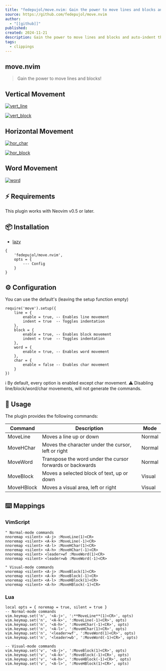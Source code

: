 ```yaml
---
title: "fedepujol/move.nvim: Gain the power to move lines and blocks and auto-indent them!"
source: https://github.com/fedepujol/move.nvim
author:
  - "[[github]]"
published: 
created: 2024-11-21
description: Gain the power to move lines and blocks and auto-indent them! - fedepujol/move.nvim
tags:
  - clippings
---
```

## move.nvim

> Gain the power to move lines and blocks!

## Vertical Movement

[![vert_line](https://user-images.githubusercontent.com/26419570/214643592-9c7ae7bf-c26f-4698-986b-883c2b7a1206.gif)](https://user-images.githubusercontent.com/26419570/214643592-9c7ae7bf-c26f-4698-986b-883c2b7a1206.gif)

[![vert_block](https://user-images.githubusercontent.com/26419570/214643489-07ed1aa3-354c-457c-81c2-466bf84b2332.gif)](https://user-images.githubusercontent.com/26419570/214643489-07ed1aa3-354c-457c-81c2-466bf84b2332.gif)

## Horizontal Movement

[![hor_char](https://user-images.githubusercontent.com/26419570/214643419-461da2ce-bd98-4946-99a3-b063300d438c.gif)](https://user-images.githubusercontent.com/26419570/214643419-461da2ce-bd98-4946-99a3-b063300d438c.gif)

[![hor_block](https://user-images.githubusercontent.com/26419570/214643129-e013b118-e438-4dee-a82c-a98a1a4aadfa.gif)](https://user-images.githubusercontent.com/26419570/214643129-e013b118-e438-4dee-a82c-a98a1a4aadfa.gif)

## Word Movement

[![word](https://user-images.githubusercontent.com/26419570/227013070-6c5e041c-c500-4944-8c83-79d5d54f6394.gif)](https://user-images.githubusercontent.com/26419570/227013070-6c5e041c-c500-4944-8c83-79d5d54f6394.gif)

## ⚡ Requirements

This plugin works with Neovim v0.5 or later.

## 📦 Installation
- [lazy](https://github.com/folke/lazy.nvim)
```
{ 
    'fedepujol/move.nvim',
    opts = {
        --- Config
    }
}
```

## ⚙️ Configuration

You can use the default's (leaving the setup function empty)

```
require('move').setup({
	line = {
		enable = true, -- Enables line movement
		indent = true  -- Toggles indentation
	},
	block = {
		enable = true, -- Enables block movement
		indent = true  -- Toggles indentation
	},
	word = {
		enable = true, -- Enables word movement
	},
	char = {
		enable = false -- Enables char movement
	}
})
```

ℹ️ By default, every option is enabled except char movement. ⚠️ Disabling line/block/word/char movements, will not generate the commands.

## 🚀 Usage

The plugin provides the following commands:

| Command    | Description                                               | Mode   |
| ---------- | --------------------------------------------------------- | ------ |
| MoveLine   | Moves a line up or down                                   | Normal |
| MoveHChar  | Moves the character under the cursor, left or right       | Normal |
| MoveWord   | Transpose the word under the cursor forwards or backwards | Normal |
| MoveBlock  | Moves a selected block of text, up or down                | Visual |
| MoveHBlock | Moves a visual area, left or right                        | Visual |

## ⌨️ Mappings

### VimScript

```
" Normal-mode commands
nnoremap <silent> <A-j> :MoveLine(1)<CR>
nnoremap <silent> <A-k> :MoveLine(-1)<CR>
nnoremap <silent> <A-l> :MoveHChar(1)<CR>
nnoremap <silent> <A-h> :MoveHChar(-1)<CR>
nnoremap <silent> <leader>wf :MoveWord(1)<CR>
nnoremap <silent> <leader>wb :MoveWord(-1)<CR>

" Visual-mode commands
vnoremap <silent> <A-j> :MoveBlock(1)<CR>
vnoremap <silent> <A-k> :MoveBlock(-1)<CR>
vnoremap <silent> <A-l> :MoveHBlock(1)<CR>
vnoremap <silent> <A-h> :MoveHBlock(-1)<CR>
```

### Lua

```
local opts = { noremap = true, silent = true }
-- Normal-mode commands
vim.keymap.set('n', '<A-j>', ':**MoveLine**(1)<CR>', opts)
vim.keymap.set('n', '<A-k>', ':MoveLine(-1)<CR>', opts)
vim.keymap.set('n', '<A-h>', ':MoveHChar(-1)<CR>', opts)
vim.keymap.set('n', '<A-l>', ':MoveHChar(1)<CR>', opts)
vim.keymap.set('n', '<leader>wf', ':MoveWord(1)<CR>', opts)
vim.keymap.set('n', '<leader>wb', ':MoveWord(-1)<CR>', opts)

-- Visual-mode commands
vim.keymap.set('v', '<A-j>', ':MoveBlock(1)<CR>', opts)
vim.keymap.set('v', '<A-k>', ':MoveBlock(-1)<CR>', opts)
vim.keymap.set('v', '<A-h>', ':MoveHBlock(-1)<CR>', opts)
vim.keymap.set('v', '<A-l>', ':MoveHBlock(1)<CR>', opts)
```

